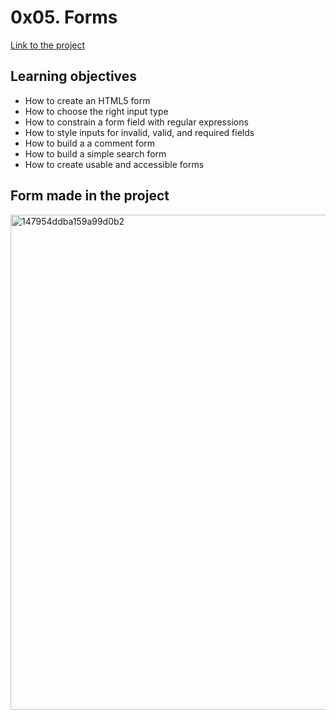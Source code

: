 # 0x05. Forms
[Link to the project](https://intranet.hbtn.io/projects/599)

## Learning objectives

- How to create an HTML5 form
- How to choose the right input type
- How to constrain a form field with regular expressions
- How to style inputs for invalid, valid, and required fields
- How to build a a comment form
- How to build a simple search form
- How to create usable and accessible forms

## Form made in the project
<img width="792" alt="147954ddba159a99d0b2" src="https://user-images.githubusercontent.com/65993425/117551540-30d08480-b00c-11eb-9284-15ec1ce02719.png">
